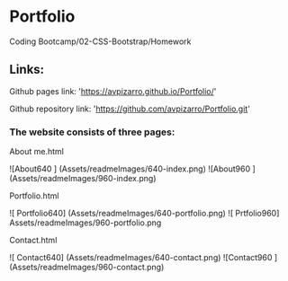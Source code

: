 # Portfolio

Coding Bootcamp/02-CSS-Bootstrap/Homework

## Links:

Github pages link: 'https://avpizarro.github.io/Portfolio/'

Github repository link: 'https://github.com/avpizarro/Portfolio.git'


### The website consists of three pages: 

 About me.html

![About640 ] (Assets/readmeImages/640-index.png)
![About960 ] (Assets/readmeImages/960-index.png)


Portfolio.html

![ Portfolio640] (Assets/readmeImages/640-portfolio.png)
![ Prtfolio960] Assets/readmeImages/960-portfolio.png


Contact.html

![ Contact640] (Assets/readmeImages/640-contact.png)
![Contact960 ] (Assets/readmeImages/960-contact.png)






